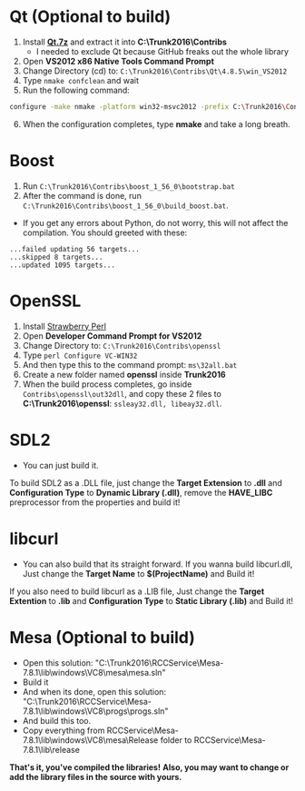 # Qt (Optional to build)
1. Install **[Qt.7z](https://drive.google.com/file/d/10zhRv421d2DUdF7eV-dqR4cIDTZAhiDL/view?usp=sharing)** and extract it into **C:\Trunk2016\Contribs**
   - I needed to exclude Qt because GitHub freaks out the whole library
2. Open **VS2012 x86 Native Tools Command Prompt**
3. Change Directory (cd) to: `C:\Trunk2016\Contribs\Qt\4.8.5\win_VS2012`
4. Type `nmake confclean` and wait
5. Run the following command:
```sh
configure -make nmake -platform win32-msvc2012 -prefix C:\Trunk2016\Contribs\Qt\4.8.5\win_VS2012 -opensource -confirm-license -opengl desktop -nomake examples -nomake tests -webkit -xmlpatterns
```
6. When the configuration completes, type **nmake** and take a long breath.
 
# Boost
1. Run `C:\Trunk2016\Contribs\boost_1_56_0\bootstrap.bat`
2. After the command is done, run `C:\Trunk2016\Contribs\boost_1_56_0\build_boost.bat`.
- If you get any errors about Python, do not worry, this will not affect the compilation.
You should greeted with these:
```
...failed updating 56 targets...
...skipped 8 targets...
...updated 1095 targets...
```

# OpenSSL
1. Install [Strawberry Perl](https://strawberryperl.com/)
2. Open **Developer Command Prompt for VS2012**
3. Change Directory to: `C:\Trunk2016\Contribs\openssl`
4. Type `perl Configure VC-WIN32`
5. And then type this to the command prompt: `ms\32all.bat`
6. Create a new folder named **openssl** inside **Trunk2016**
7. When the build process completes, go inside `Contribs\openssl\out32dll`, and copy these 2 files to **C:\Trunk2016\openssl**: `ssleay32.dll, libeay32.dll`.

# SDL2
- You can just build it.

To build SDL2 as a .DLL file, just change the **Target Extension** to **.dll** and **Configuration Type** to **Dynamic Library (.dll)**, remove the **HAVE_LIBC** preprocessor from the properties and build it!

# libcurl
- You can also build that its straight forward.
If you wanna build libcurl.dll, Just change the **Target Name** to **$(ProjectName)** and Build it!

If you also need to build libcurl as a .LIB file, Just change the **Target Extention** to **.lib** and **Configuration Type** to **Static Library (.lib)** and Build it!

# Mesa (Optional to build)
- Open this solution: "C:\Trunk2016\RCCService\Mesa-7.8.1\lib\windows\VC8\mesa\mesa.sln"
- Build it
- And when its done, open this solution: "C:\Trunk2016\RCCService\Mesa-7.8.1\lib\windows\VC8\progs\progs.sln"
- And build this too.
- Copy everything from RCCService\Mesa-7.8.1\lib\windows\VC8\mesa\Release folder to RCCService\Mesa-7.8.1\lib\release

**That's it, you've compiled the libraries!**
**Also, you may want to change or add the library files in the source with yours.**
